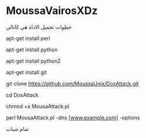 # MoussaVairosXDz


خطوات تحميل الاداة هي كاتالي


apt-get install perl


apt-get install python



apt-get install python2



apt-get install git 


git clone https://github.com/MoussaUnix/DosAttack.git


cd DosAttack


chmod +x MousaAttack.pl


perl MousaAttack.pl -dns [www.example.com] -options


تمام شباب 

